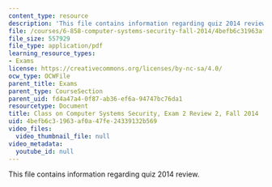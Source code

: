 ```yaml
---
content_type: resource
description: 'This file contains information regarding quiz 2014 review. '
file: /courses/6-858-computer-systems-security-fall-2014/4befb6c31963af0a47fe24339132b569_MIT6_858F14_q14_2_review2.pdf
file_size: 557929
file_type: application/pdf
learning_resource_types:
- Exams
license: https://creativecommons.org/licenses/by-nc-sa/4.0/
ocw_type: OCWFile
parent_title: Exams
parent_type: CourseSection
parent_uid: fd4a47a4-0f87-ab36-ef6a-94747bc76da1
resourcetype: Document
title: Class on Computer Systems Security, Exam 2 Review 2, Fall 2014
uid: 4befb6c3-1963-af0a-47fe-24339132b569
video_files:
  video_thumbnail_file: null
video_metadata:
  youtube_id: null
---
```

This file contains information regarding quiz 2014 review. 